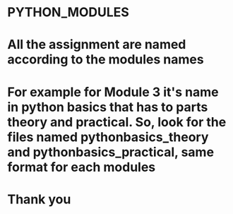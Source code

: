 # PYTHON_MODULES 
# All the assignment are named according to the modules names  
# For example for Module 3 it's name in python basics that has to parts theory and practical. So, look for the files named pythonbasics_theory and pythonbasics_practical, same format for each modules
# Thank you 
